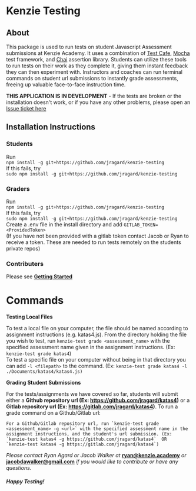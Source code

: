 # Kenzie Testing

## About

This package is used to run tests on student Javascript Assessment submissions at Kenzie Academy.  It uses a combination of [Test Cafe](https://github.com/DevExpress/testcafe), [Mocha](https://github.com/mochajs/mocha) test framework, and [Chai](https://github.com/chaijs/chai) assertion library.  Students can utilize these tools to run tests on their work as they complete it, giving them instant feedback they can then experiment with.  Instructors and coaches can run terminal commands on student url submissions to instantly grade assessments, freeing up valuable face-to-face instruction time.

**THIS APPLICATION IS IN DEVELOPMENT**  - If the tests are broken or the installation doesn't work, or if you have any other problems, please open an [Issue ticket here](https://github.com/jragard/kenzie-testing/issues)

## Installation Instructions
### Students
Run\
`npm install -g git+https://github.com/jragard/kenzie-testing`\
If this fails, try\
`sudo npm install -g git+https://github.com/jragard/kenzie-testing`

### Graders
Run\
 `npm install -g git+https://github.com/jragard/kenzie-testing`\
If this fails, try\
`sudo npm install -g git+https://github.com/jragard/kenzie-testing`\
Create a .env file in the install directory and add `GITLAB_TOKEN=<ProvidedToken>`\
(If you have not been provided with a gitlab token contact Jacob or Ryan to receive a token. These are needed to run tests remotely on the students private repos)

### Contributers
Please see **[Getting Started](./doc/gettingStarted.md)**


# Commands

**Testing Local Files**

To test a local file on your computer, the file should be named according to assignment instructions (e.g. katas4.js).  From the directory holding the file you wish to test, run `kenzie-test grade <assessment_name>` with the specified assessment name given in the assignment instructions. (Ex: `kenzie-test grade katas4`)\
To test a specific file on your computer  without being in that directory you can add `-l <filepath>` to the command. (Ex: `kenzie-test grade katas4 -l ./Documents/katas4/katas4.js)`

**Grading Student Submissions**

For the tests/assignments we have covered so far, students will submit either a **Github repository url (Ex: https://github.com/jragard/katas4)** or a **Gitlab repository url (Ex: https://gitlab.com/jragard/katas4)**.  To run a grade command on a Github/Gitlab url:

    For a Github/Gitlab repository url, run `kenzie-test grade <assessment_name> -g <url>` with the specified assessment name in the assignment instructions, and the student's url submission. (Ex: `kenzie-test katas4 -g https://github.com/jragard/katas4`  OR  `kenzie-test katas4 -g https://gitlab.com/jragard/katas4`)




*Please contact Ryan Agard or Jacob Walker at* **[ryan@kenzie.academy](mailto:ryan@kenzie.academy)** *or* **[jacobdawalker@gmail.com](mailto:jacobdawalker@gmail.com)** *if you would like to contribute or have any questions.*

#### *Happy Testing!*

